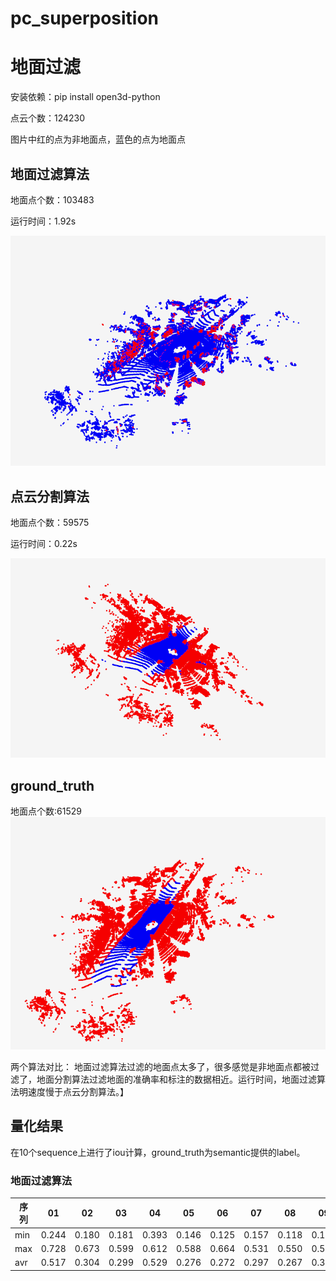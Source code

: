# pc_superposition

# 地面过滤
安装依赖：pip install open3d-python

点云个数：124230

图片中红的点为非地面点，蓝色的点为地面点
## 地面过滤算法
地面点个数：103483

运行时间：1.92s

![avatar](image/ground_filter.png)

## 点云分割算法
地面点个数：59575

运行时间：0.22s

![avatar](image/ground_semantic.png)

## ground_truth
地面点个数:61529
![avatar](image/ground_truth.png)

两个算法对比：
    地面过滤算法过滤的地面点太多了，很多感觉是非地面点都被过滤了，地面分割算法过滤地面的准确率和标注的数据相近。运行时间，地面过滤算法明速度慢于点云分割算法。】

## 量化结果
在10个sequence上进行了iou计算，ground_truth为semantic提供的label。
### 地面过滤算法

序列  | 01 | 02 | 03 | 04 | 05  | 06 | 07  | 08 | 09  | 10
 ----- | ----- | -----  | ----- | -----  | ----- | -----  | ----- | -----  | ----- | -----  
 min  |0.244|0.180|0.181|0.393|0.146|0.125|0.157|0.118|0.172|0.119
 max  |0.728|0.673|0.599|0.612|0.588|0.664|0.531|0.550|0.505|0.491 
 avr |0.517|0.304|0.299|0.529|0.276|0.272|0.297|0.267|0.303|0.255 





